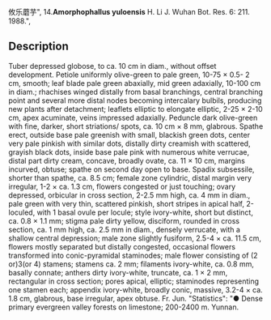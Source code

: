 攸乐蘑芋",
14.**Amorphophallus yuloensis** H. Li J. Wuhan Bot. Res. 6: 211. 1988.",

## Description
Tuber depressed globose, to ca. 10 cm in diam., without offset development. Petiole uniformly olive-green to pale green, 10-75 × 0.5- 2 cm, smooth; leaf blade pale green abaxially, mid green adaxially, 10-100 cm in diam.; rhachises winged distally from basal branchings, central branching point and several more distal nodes becoming intercalary bulbils, producing new plants after detachment; leaflets elliptic to elongate elliptic, 2-25 × 2-10 cm, apex acuminate, veins impressed adaxially. Peduncle dark olive-green with fine, darker, short striations/ spots, ca. 10 cm × 8 mm, glabrous. Spathe erect, outside base pale greenish with small, blackish green dots, center very pale pinkish with similar dots, distally dirty creamish with scattered, grayish black dots, inside base pale pink with numerous white verrucae, distal part dirty cream, concave, broadly ovate, ca. 11 × 10 cm, margins incurved, obtuse; spathe on second day open to base. Spadix subsessile, shorter than spathe, ca. 8.5 cm; female zone cylindric, distal margin very irregular, 1-2 × ca. 1.3 cm, flowers congested or just touching; ovary depressed, orbicular in cross section, 2-2.5 mm high, ca. 4 mm in diam., pale green with very thin, scattered pinkish, short stripes in apical half, 2-loculed, with 1 basal ovule per locule; style ivory-white, short but distinct, ca. 0.8 × 1.1 mm; stigma pale dirty yellow, disciform, rounded in cross section, ca. 1 mm high, ca. 2.5 mm in diam., densely verrucate, with a shallow central depression; male zone slightly fusiform, 2.5-4 × ca. 11.5 cm, flowers mostly separated but distally congested, occasional flowers transformed into conic-pyramidal staminodes; male flower consisting of (2 or)3(or 4) stamens; stamens ca. 2 mm; filaments ivory-white, ca. 0.8 mm, basally connate; anthers dirty ivory-white, truncate, ca. 1 × 2 mm, rectangular in cross section; pores apical, elliptic; staminodes representing one stamen each; appendix ivory-white, broadly conic, massive, 3.2-4 × ca. 1.8 cm, glabrous, base irregular, apex obtuse. Fr. Jun.
  "Statistics": "● Dense primary evergreen valley forests on limestone; 200-2400 m. Yunnan.
